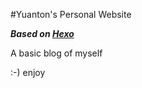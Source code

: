 #Yuanton's Personal Website

**_Based on [Hexo](https://github.com/hexojs/hexo)_**

A basic blog of myself

:-) enjoy
